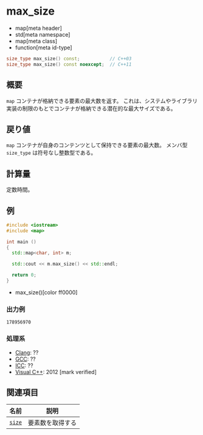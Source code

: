 # max_size
* map[meta header]
* std[meta namespace]
* map[meta class]
* function[meta id-type]

```cpp
size_type max_size() const;           // C++03
size_type max_size() const noexcept;  // C++11
```

## 概要
`map` コンテナが格納できる要素の最大数を返す。 
これは、システムやライブラリ実装の制限のもとでコンテナが格納できる潜在的な最大サイズである。


## 戻り値
`map` コンテナが自身のコンテンツとして保持できる要素の最大数。 
メンバ型 `size_type` は符号なし整数型である。


## 計算量
定数時間。


## 例
```cpp example
#include <iostream>
#include <map>

int main ()
{
  std::map<char, int> m;

  std::cout << m.max_size() << std::endl;

  return 0;
}
```
* max_size()[color ff0000]

### 出力例
```
178956970
```

### 処理系
- [Clang](/implementation.md#clang): ??
- [GCC](/implementation.md#gcc): ??
- [ICC](/implementation.md#icc): ??
- [Visual C++](/implementation.md#visual_cpp): 2012 [mark verified]


## 関連項目
| 名前 | 説明 |
|-----------------------------------------------------------------------------------|--------------------------|
| [`size`](size.md) | 要素数を取得する |


